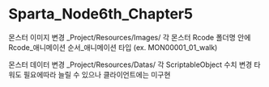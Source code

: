 # Sparta_Node6th_Chapter5

몬스터 이미지 변경
 _Project/Resources/Images/
 각 몬스터 Rcode 폴더명 안에
 Rcode_애니메이션 순서_애니메이션 타입 (ex. MON00001_01_walk)

몬스터 데이터 변경
 _Project/Resources/Datas/
 각 ScriptableObject 수치 변경
 타워도 필요에따라 늘릴 수 있으나 클라이언트에는 미구현
